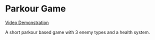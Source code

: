 # Parkour Game
[Video Demonstration](https://youtu.be/GxS_jK8LJ2s)

A short parkour based game with 3 enemy types and a health system.
